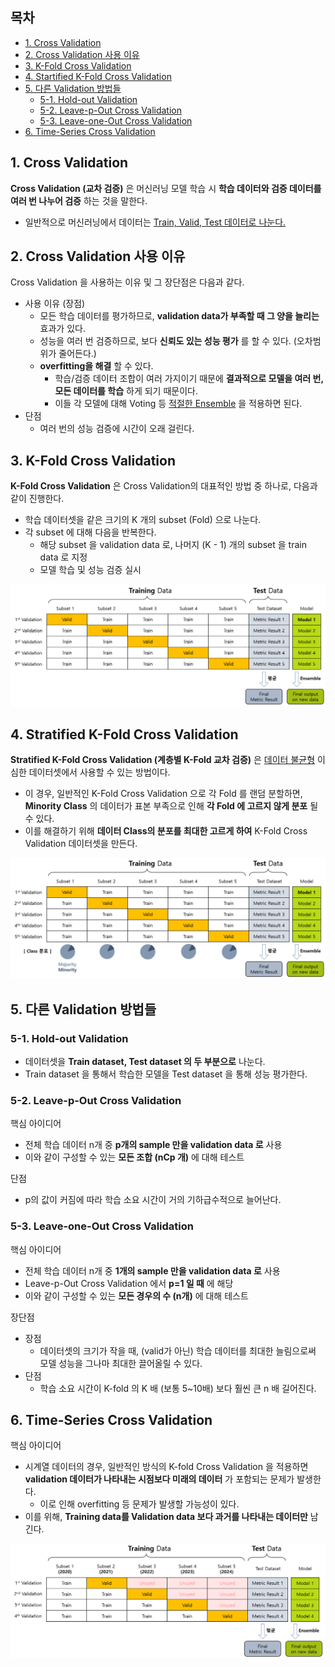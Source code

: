 ## 목차
* [1. Cross Validation](#1-cross-validation)
* [2. Cross Validation 사용 이유](#2-cross-validation-사용-이유)
* [3. K-Fold Cross Validation](#3-k-fold-cross-validation)
* [4. Startified K-Fold Cross Validation](#4-stratified-k-fold-cross-validation)
* [5. 다른 Validation 방법들](#5-다른-validation-방법들)
  * [5-1. Hold-out Validation](#5-1-hold-out-validation)
  * [5-2. Leave-p-Out Cross Validation](#5-2-leave-p-out-cross-validation)
  * [5-3. Leave-one-Out Cross Validation](#5-3-leave-one-out-cross-validation)
* [6. Time-Series Cross Validation](#6-time-series-cross-validation)

## 1. Cross Validation
**Cross Validation (교차 검증)** 은 머신러닝 모델 학습 시 **학습 데이터와 검증 데이터를 여러 번 나누어 검증** 하는 것을 말한다.
* 일반적으로 머신러닝에서 데이터는 [Train, Valid, Test 데이터로 나눈다.](머신러닝_방법론_Train_Valid_Test.md)

## 2. Cross Validation 사용 이유
Cross Validation 을 사용하는 이유 및 그 장단점은 다음과 같다.

* 사용 이유 (장점)
  * 모든 학습 데이터를 평가하므로, **validation data가 부족할 때 그 양을 늘리는** 효과가 있다.
  * 성능을 여러 번 검증하므로, 보다 **신뢰도 있는 성능 평가** 를 할 수 있다. (오차범위가 줄어든다.)
  * **overfitting을 해결** 할 수 있다.
    * 학습/검증 데이터 조합이 여러 가지이기 때문에 **결과적으로 모델을 여러 번, 모든 데이터를 학습** 하게 되기 때문이다. 
    * 이들 각 모델에 대해 Voting 등 [적절한 Ensemble](머신러닝_모델_Ensemble.md) 을 적용하면 된다. 
* 단점
  * 여러 번의 성능 검증에 시간이 오래 걸린다.

## 3. K-Fold Cross Validation

**K-Fold Cross Validation** 은 Cross Validation의 대표적인 방법 중 하나로, 다음과 같이 진행한다.
* 학습 데이터셋을 같은 크기의 K 개의 subset (Fold) 으로 나눈다.
* 각 subset 에 대해 다음을 반복한다.
  * 해당 subset 을 validation data 로, 나머지 (K - 1) 개의 subset 을 train data 로 지정
  * 모델 학습 및 성능 검증 실시

![image](images/Cross_Validation_1.PNG)

## 4. Stratified K-Fold Cross Validation

**Stratified K-Fold Cross Validation (계층별 K-Fold 교차 검증)** 은 [데이터 불균형](../Data%20Science%20Basics/데이터_사이언스_기초_데이터_불균형.md) 이 심한 데이터셋에서 사용할 수 있는 방법이다.
* 이 경우, 일반적인 K-Fold Cross Validation 으로 각 Fold 를 랜덤 분할하면, **Minority Class** 의 데이터가 표본 부족으로 인해 **각 Fold 에 고르지 않게 분포** 될 수 있다.
* 이를 해결하기 위해 **데이터 Class의 분포를 최대한 고르게 하여** K-Fold Cross Validation 데이터셋을 만든다.

![image](images/Cross_Validation_2.PNG)

## 5. 다른 Validation 방법들
### 5-1. Hold-out Validation
* 데이터셋을 **Train dataset, Test dataset 의 두 부분으로** 나눈다.
* Train dataset 을 통해서 학습한 모델을 Test dataset 을 통해 성능 평가한다.

### 5-2. Leave-p-Out Cross Validation

핵심 아이디어
* 전체 학습 데이터 n개 중 **p개의 sample 만을 validation data 로** 사용
* 이와 같이 구성할 수 있는 **모든 조합 (nCp 개)** 에 대해 테스트

단점
* p의 값이 커짐에 따라 학습 소요 시간이 거의 기하급수적으로 늘어난다.

### 5-3. Leave-one-Out Cross Validation

핵심 아이디어
* 전체 학습 데이터 n개 중 **1개의 sample 만을 validation data 로** 사용
* Leave-p-Out Cross Validation 에서 **p=1 일 때** 에 해당
* 이와 같이 구성할 수 있는 **모든 경우의 수 (n개)** 에 대해 테스트

장단점
* 장점
  * 데이터셋의 크기가 작을 때, (valid가 아닌) 학습 데이터를 최대한 늘림으로써 모델 성능을 그나마 최대한 끌어올릴 수 있다.
* 단점
  * 학습 소요 시간이 K-fold 의 K 배 (보통 5~10배) 보다 훨씬 큰 n 배 길어진다. 

## 6. Time-Series Cross Validation

핵심 아이디어
* 시계열 데이터의 경우, 일반적인 방식의 K-fold Cross Validation 을 적용하면 **validation 데이터가 나타내는 시점보다 미래의 데이터** 가 포함되는 문제가 발생한다.
  * 이로 인해 overfitting 등 문제가 발생할 가능성이 있다. 
* 이를 위해, **Training data를 Validation data 보다 과거를 나타내는 데이터만** 남긴다.

![image](images/Cross_Validation_3.PNG)